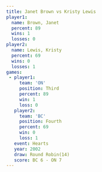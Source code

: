 ```yaml
---
title: Janet Brown vs Kristy Lewis
player1:             
  name: Brown, Janet 
  percent: 89        
  wins: 1            
  losses: 0          
player2:             
  name: Lewis, Kristy
  percent: 69        
  wins: 0            
  losses: 1          
games:
 - player1:         
     team: 'ON'     
     position: Third
     percent: 89    
     win: 1         
     loss: 0        
   player2:          
     team: 'BC'      
     position: Fourth
     percent: 69     
     win: 0          
     loss: 1         
   event: Hearts        
   year: 2002           
   draw: Round Robin(14)
   score: BC 6 - ON 7   
---
```

